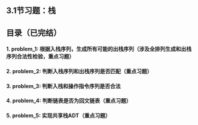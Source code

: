 ## 3.1节习题：栈

## 目录（已完结）
#### 1. problem_1: 根据入栈序列，生成所有可能的出栈序列（涉及全排列生成和出栈序列合法性检验，重点习题）
#### 2. problem_2: 判断入栈序列和出栈序列是否匹配（重点习题）
#### 3. problem_3: 判断入栈和操作指令序列是否合法
#### 4. problem_4: 判断链表是否为回文链表（重点习题）
#### 5. problem_5: 实现共享栈ADT（重点习题）

